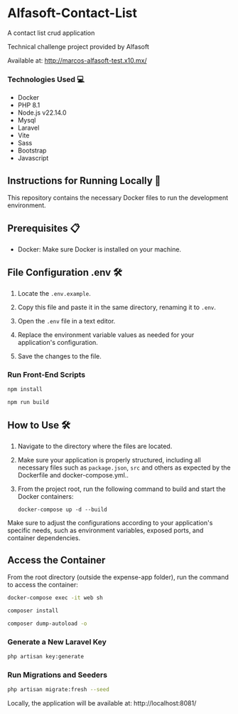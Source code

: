 # Alfasoft-Contact-List
A contact list crud application

Technical challenge project provided by Alfasoft

<p>Available at: <a href="http://marcos-alfasoft-test.x10.mx/" target="_blank">http://marcos-alfasoft-test.x10.mx/</a></p>

### Technologies Used 💻

- Docker
- PHP 8.1
- Node.js v22.14.0
- Mysql
- Laravel
- Vite
- Sass
- Bootstrap
- Javascript

## Instructions for Running Locally 🚀

This repository contains the necessary Docker files to run the development environment.

## Prerequisites  📋

- Docker: Make sure Docker is installed on your machine.


## File Configuration .env 🛠️

1. Locate the `.env.example`.

2. Copy this file and paste it in the same directory, renaming it to `.env`.

3. Open the `.env`  file in a text editor.

4. Replace the environment variable values as needed for your application's configuration.

5. Save the changes to the file.

### Run Front-End Scripts
```bash
npm install

npm run build
```

## How to Use  🛠️

1. Navigate to the directory where the files are located.

2. Make sure your application is properly structured, including all necessary files such as `package.json`, `src`  and others as expected by the Dockerfile and docker-compose.yml..

3. From the project root, run the following command to build and start the Docker containers:

    ```
    docker-compose up -d --build
    ```

Make sure to adjust the configurations according to your application's specific needs, such as environment variables, exposed ports, and container dependencies.

## Access the Container
From the root directory (outside the expense-app folder), run the command to access the container:

```bash
docker-compose exec -it web sh
```

```bash
composer install

composer dump-autoload -o
```

### Generate a New Laravel Key
```bash
php artisan key:generate
```
### Run Migrations and Seeders
```bash
php artisan migrate:fresh --seed
```

Locally, the application will be available at: http://localhost:8081/